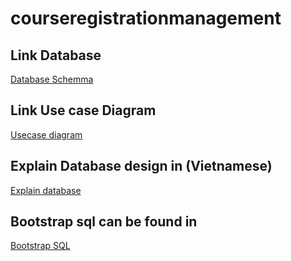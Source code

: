 # courseregistrationmanagement
## Link Database
[Database Schemma](https://drive.google.com/file/d/1O6cv8w87uKUUyJX_XX56WSSB6hOWLp-f/view?usp=sharing)

## Link Use case Diagram
[Usecase diagram](https://drive.google.com/file/d/1UAxUq6UEz_cSxS3rpLSo_rXkmDC6F3aa/view?usp=sharing)

## Explain Database design in (Vietnamese)
[Explain database](https://www.youtube.com/watch?v=jhuHS7KBfQc)

## Bootstrap sql can be found in 
[Bootstrap SQL](src/main/resources/initial_data.sql)
